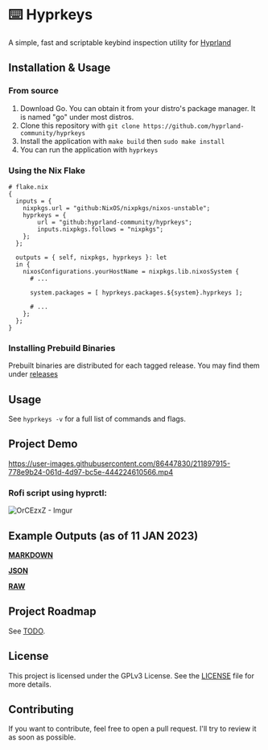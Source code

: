 # ⌨️ Hyprkeys

A simple, fast and scriptable keybind inspection utility for [Hyprland](https://github.com/hyprwm/Hyprland)

## Installation & Usage

### From source

1. Download Go. You can obtain it from your distro's package manager. It is named "go" under most distros.
2. Clone this repository with `git clone https://github.com/hyprland-community/hyprkeys`
3. Install the application with `make build` then `sudo make install`
4. You can run the application with `hyprkeys`

### Using the Nix Flake

```
# flake.nix
{
  inputs = {
    nixpkgs.url = "github:NixOS/nixpkgs/nixos-unstable";
    hyprkeys = {
        url = "github:hyprland-community/hyprkeys";
        inputs.nixpkgs.follows = "nixpkgs";
    };
  };

  outputs = { self, nixpkgs, hyprkeys }: let
  in {
    nixosConfigurations.yourHostName = nixpkgs.lib.nixosSystem {
      # ...

      system.packages = [ hyprkeys.packages.${system}.hyprkeys ];

      # ...
    };
  };
}
```

### Installing Prebuild Binaries

Prebuilt binaries are distributed for each tagged release. You may find them under [releases](https://github.com/hyprland-community/Hyprkeys/releases)

## Usage

See `hyprkeys -v` for a full list of commands and flags.

## Project Demo

https://user-images.githubusercontent.com/86447830/211897915-778e9b24-061d-4d97-bc5e-444224610566.mp4

### Rofi script using hyprctl:

![OrCEzxZ - Imgur](https://user-images.githubusercontent.com/86447830/211898056-3bdb2f11-f7f5-4854-871f-4eabaa5b898f.png)

## Example Outputs (as of 11 JAN 2023)

**[MARKDOWN](test/out.md)**

**[JSON](test/out.json)**

**[RAW](test/out.txt)**

## Project Roadmap

See [TODO](todo.md).

## License

This project is licensed under the GPLv3 License. See the [LICENSE](LICENSE) file for more details.

## Contributing

If you want to contribute, feel free to open a pull request. I'll try to review it as soon as possible.

```

```
